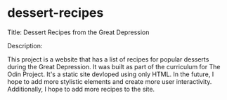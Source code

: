 # dessert-recipes
Title: Dessert Recipes from the Great Depression

Description:

This project is a website that has a list of recipes for popular desserts
during the Great Depression. It was built as part of the curriculum for 
The Odin Project. It's a static site devloped using only HTML. In the future, 
I hope to add more stylistic elements and create more user interactivity.
Additionally, I hope to add more recipes to the site.